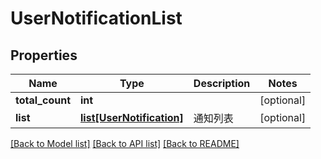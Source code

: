 # UserNotificationList

## Properties
Name | Type | Description | Notes
------------ | ------------- | ------------- | -------------
**total_count** | **int** |  | [optional] 
**list** | [**list[UserNotification]**](UserNotification.md) | 通知列表 | [optional] 

[[Back to Model list]](../README.md#documentation-for-models) [[Back to API list]](../README.md#documentation-for-api-endpoints) [[Back to README]](../README.md)

